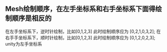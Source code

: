 ## Mesh绘制顺序，在左手坐标系和右手坐标系下面得绘制顺序是相反的
 在左手坐标系下，逆时针绘制，比如[0,1,2,3] 此时绘制顺序应为 [0,2,1,0,3,2];
 在右手手坐标系下，顺时针绘制，比如[0,1,2,3] 此时绘制顺序应为 [0,1,2,0,2,3];
unity为左手坐标系